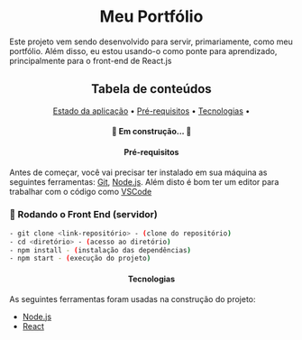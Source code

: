 <h1 align="center">Meu Portfólio</h1>

Este projeto vem sendo desenvolvido para servir, primariamente, como meu portfólio. Além disso, eu estou usando-o como ponte para aprendizado, principalmente para o front-end de React.js

<h2 align="center">Tabela de conteúdos</h2>
<p align="center">
 <a href="#estado">Estado da aplicação</a> •
 <a href="#preRequisitos">Pré-requisitos</a> • 
 <a href="#tecnologias">Tecnologias</a> • 
</p>

<h4 align="center" id="estado"> 
	🚧  Em construção...  🚧
</h4>

<h4 align="center" id="preRequisitos"> Pré-requisitos </h4>

Antes de começar, você vai precisar ter instalado em sua máquina as seguintes ferramentas:
[Git](https://git-scm.com), [Node.js](https://nodejs.org/en/). 
Além disto é bom ter um editor para trabalhar com o código como [VSCode](https://code.visualstudio.com/)

### 🎲 Rodando o Front End (servidor)

```bash
- git clone <link-repositório> - (clone do repositório)
- cd <diretório> - (acesso ao diretório)
- npm install - (instalação das dependências)
- npm start - (execução do projeto)
```


<h4 align="center" id="tecnologias"> Tecnologias </h4>

As seguintes ferramentas foram usadas na construção do projeto:

- [Node.js](https://nodejs.org/en/)
- [React](https://pt-br.reactjs.org/)
